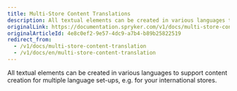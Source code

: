 ```yaml
---
title: Multi-Store Content Translations
description: All textual elements can be created in various languages to support content creation for multiple language setups.
originalLink: https://documentation.spryker.com/v1/docs/multi-store-content-translation
originalArticleId: 4e8c0ef2-9e57-4dc9-a7b4-b89b25822519
redirect_from:
  - /v1/docs/multi-store-content-translation
  - /v1/docs/en/multi-store-content-translation
---
```


All textual elements can be created in various languages to support content creation for multiple language set-ups, e.g. for your international stores.

